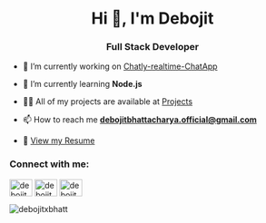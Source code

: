 <h1 align="center">Hi 👋, I'm Debojit</h1>
<h3 align="center">Full Stack Developer</h3>


- 🔭 I’m currently working on [Chatly-realtime-ChatApp](https://github.com/DebojitxBhatt/Chatly-realtime-chat)

- 🌱 I’m currently learning **Node.js**

- 👨‍💻 All of my projects are available at [Projects](github.com/DebojitxBhatt?tab=repositories)

- 📫 How to reach me **debojitbhattacharya.official@gmail.com**

- 📄 [View my Resume](https://drive.google.com/file/d/1nC08gj5xy66U8X1FAn_klvutxwGo1bP4/view)

<h3 align="left">Connect with me:</h3>
<p align="left">
<a href="https://twitter.com/debojit02" target="blank"><img align="center" src="https://raw.githubusercontent.com/rahuldkjain/github-profile-readme-generator/master/src/images/icons/Social/twitter.svg" alt="debojit02" height="30" width="40" /></a>
<a href="https://linkedin.com/in/debojitbhattacharya" target="blank"><img align="center" src="https://raw.githubusercontent.com/rahuldkjain/github-profile-readme-generator/master/src/images/icons/Social/linked-in-alt.svg" alt="debojitbhattacharya" height="30" width="40" /></a>
<a href="https://www.leetcode.com/debojit02" target="blank"><img align="center" src="https://raw.githubusercontent.com/rahuldkjain/github-profile-readme-generator/master/src/images/icons/Social/leet-code.svg" alt="debojit02" height="30" width="40" /></a>
</p>


<p><img align="center" src="https://github-readme-stats.vercel.app/api/top-langs?username=debojitxbhatt&show_icons=true&locale=en&layout=compact" alt="debojitxbhatt" /></p>
